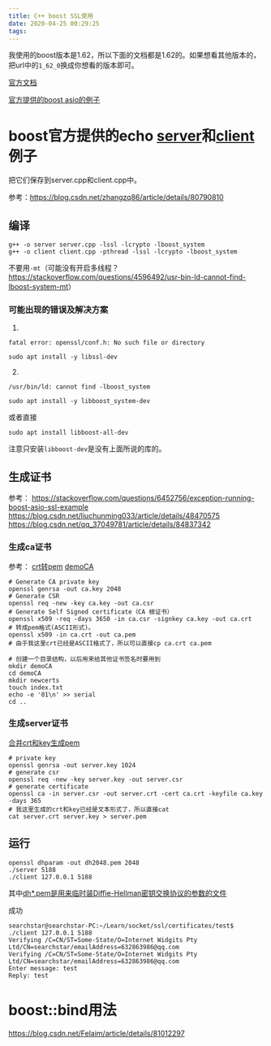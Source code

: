 ```yaml
---
title: C++ boost SSL使用
date: 2020-04-25 00:29:25
tags:
---
```


我使用的boost版本是1.62，所以下面的文档都是1.62的。如果想看其他版本的，把url中的`1_62_0`换成你想看的版本即可。

[官方文档](https://www.boost.org/doc/libs/1_62_0/doc/html/boost_asio/overview/ssl.html)

[官方提供的boost asio的例子](https://www.boost.org/doc/libs/1_62_0/doc/html/boost_asio/examples/cpp03_examples.html#boost_asio.examples.cpp03_examples.ssl)

# boost官方提供的echo [server](https://www.boost.org/doc/libs/1_62_0/doc/html/boost_asio/example/cpp03/ssl/server.cpp)和[client](https://www.boost.org/doc/libs/1_62_0/doc/html/boost_asio/example/cpp03/ssl/client.cpp)例子
把它们保存到server.cpp和client.cpp中。

参考：<https://blog.csdn.net/zhangzq86/article/details/80790810>

## 编译
```shell
g++ -o server server.cpp -lssl -lcrypto -lboost_system
g++ -o client client.cpp -pthread -lssl -lcrypto -lboost_system
```
不要用`-mt`（可能没有开启多线程？<https://stackoverflow.com/questions/4596492/usr-bin-ld-cannot-find-lboost-system-mt>）

### 可能出现的错误及解决方案
1. 
```
fatal error: openssl/conf.h: No such file or directory
```
```shell
sudo apt install -y libssl-dev
```
2. 
```
/usr/bin/ld: cannot find -lboost_system
```
```shell
sudo apt install -y libboost_system-dev
```
或者直接
```shell
sudo apt install libboost-all-dev
```
注意只安装`libboost-dev`是没有上面所说的库的。

## 生成证书
参考：
<https://stackoverflow.com/questions/6452756/exception-running-boost-asio-ssl-example>
<https://blog.csdn.net/liuchunming033/article/details/48470575>
<https://blog.csdn.net/qq_37049781/article/details/84837342>

### 生成ca证书
参考：
[crt转pem](https://www.cnblogs.com/LiuYanYGZ/p/10375174.html)
[demoCA](https://www.cnblogs.com/jinanxiaolaohu/p/11362901.html)
```shell
# Generate CA private key 
openssl genrsa -out ca.key 2048 
# Generate CSR 
openssl req -new -key ca.key -out ca.csr
# Generate Self Signed certificate（CA 根证书）
openssl x509 -req -days 3650 -in ca.csr -signkey ca.key -out ca.crt
# 转成pem格式(ASCII形式)。
openssl x509 -in ca.crt -out ca.pem
# 由于我这里crt已经是ASCII格式了，所以可以直接cp ca.crt ca.pem

# 创建一个目录结构，以后用来给其他证书签名时要用到
mkdir demoCA
cd demoCA
mkdir newcerts
touch index.txt
echo -e '01\n' >> serial
cd ..
```

### 生成server证书
[合并crt和key生成pem](http://www.voidcn.com/article/p-ptsxlgtt-bsh.html)
```shell
# private key
openssl genrsa -out server.key 1024 
# generate csr
openssl req -new -key server.key -out server.csr
# generate certificate
openssl ca -in server.csr -out server.crt -cert ca.crt -keyfile ca.key -days 365
# 我这里生成的crt和key已经是文本形式了，所以直接cat
cat server.crt server.key > server.pem
```

## 运行
```shell
openssl dhparam -out dh2048.pem 2048
./server 5188
./client 127.0.0.1 5188
```
其中[dh*.pem是用来临时装Diffie-Hellman密钥交换协议的参数的文件](https://www.boost.org/doc/libs/1_54_0/doc/html/boost_asio/reference/ssl__context/use_tmp_dh_file.html)

成功
```
searchstar@searchstar-PC:~/Learn/socket/ssl/certificates/test$ ./client 127.0.0.1 5188
Verifying /C=CN/ST=Some-State/O=Internet Widgits Pty Ltd/CN=searchstar/emailAddress=632863986@qq.com
Verifying /C=CN/ST=Some-State/O=Internet Widgits Pty Ltd/CN=searchstar/emailAddress=632863986@qq.com
Enter message: test
Reply: test
```

# boost::bind用法
<https://blog.csdn.net/Felaim/article/details/81012297>
